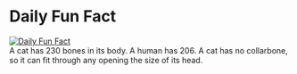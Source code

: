 # Daily Fun Fact
[![Daily Fun Fact](https://github.com/huy2x/daily-fun-facts/actions/workflows/daily-fun-facts.yml/badge.svg)](https://github.com/huy2x/daily-fun-facts/actions/workflows/daily-fun-facts.yml)<br/>
A cat has 230 bones in its body. A human has 206. A cat has no collarbone, so it can fit through any opening the size of its head.
